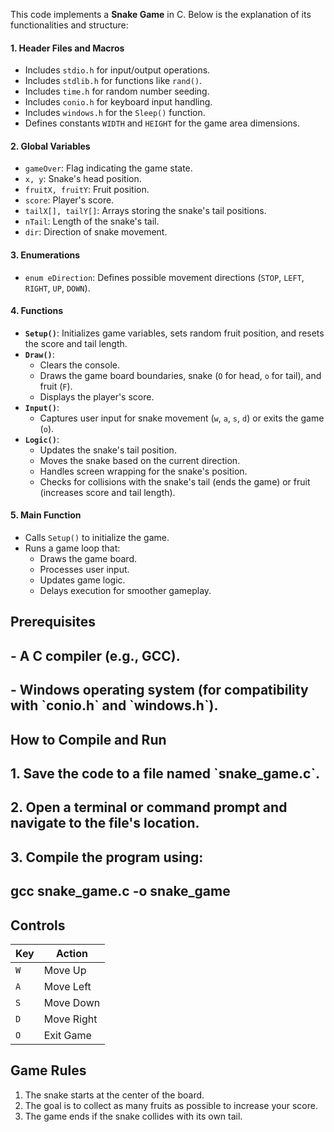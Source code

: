 This code implements a **Snake Game** in C. Below is the explanation of its functionalities and structure:

#### **1\. Header Files and Macros**

* Includes `stdio.h` for input/output operations.  
* Includes `stdlib.h` for functions like `rand()`.  
* Includes `time.h` for random number seeding.  
* Includes `conio.h` for keyboard input handling.  
* Includes `windows.h` for the `Sleep()` function.  
* Defines constants `WIDTH` and `HEIGHT` for the game area dimensions.

#### **2\. Global Variables**

* `gameOver`: Flag indicating the game state.  
* `x, y`: Snake's head position.  
* `fruitX, fruitY`: Fruit position.  
* `score`: Player's score.  
* `tailX[], tailY[]`: Arrays storing the snake's tail positions.  
* `nTail`: Length of the snake's tail.  
* `dir`: Direction of snake movement.

#### **3\. Enumerations**

* `enum eDirection`: Defines possible movement directions (`STOP`, `LEFT`, `RIGHT`, `UP`, `DOWN`).

#### **4\. Functions**

* **`Setup()`**: Initializes game variables, sets random fruit position, and resets the score and tail length.  
* **`Draw()`**:  
  * Clears the console.  
  * Draws the game board boundaries, snake (`O` for head, `o` for tail), and fruit (`F`).  
  * Displays the player's score.  
* **`Input()`**:  
  * Captures user input for snake movement (`w`, `a`, `s`, `d`) or exits the game (`o`).  
* **`Logic()`**:  
  * Updates the snake's tail position.  
  * Moves the snake based on the current direction.  
  * Handles screen wrapping for the snake's position.  
  * Checks for collisions with the snake's tail (ends the game) or fruit (increases score and tail length).

#### **5\. Main Function**

* Calls `Setup()` to initialize the game.  
* Runs a game loop that:  
  * Draws the game board.  
  * Processes user input.  
  * Updates game logic.  
  * Delays execution for smoother gameplay.

## **Prerequisites**

## \- A C compiler (e.g., GCC).

## \- Windows operating system (for compatibility with \`conio.h\` and \`windows.h\`).

## **How to Compile and Run**

## 1\. Save the code to a file named \`snake\_game.c\`.

## 2\. Open a terminal or command prompt and navigate to the file's location.

## 3\. Compile the program using:

##    gcc snake\_game.c \-o snake\_game

## **Controls**

| Key | Action |
| ----- | ----- |
| `W` | Move Up |
| `A` | Move Left |
| `S` | Move Down |
| `D` | Move Right |
| `O` | Exit Game |

## **Game Rules**

1. The snake starts at the center of the board.  
2. The goal is to collect as many fruits as possible to increase your score.  
3. The game ends if the snake collides with its own tail.

